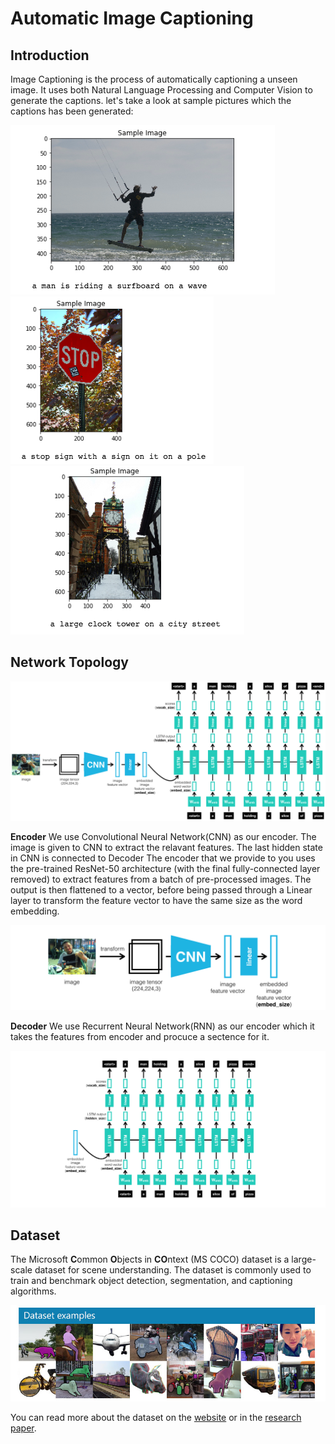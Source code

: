 # Automatic Image Captioning

## Introduction 
Image Captioning is the process of automatically captioning a unseen image. It uses both Natural Language Processing and Computer Vision to generate the captions. let's take a look at sample pictures which the captions has been generated:

<img src = "./Images/sample_1.png">
<br>
<img src = "./Images/sample_2.png">
<br>
<img src = "./Images/sample_3.png">
<br>


## Network Topology

<img src = "./Images/encoder-decoder.png">

**Encoder**
We use Convolutional Neural Network(CNN) as our encoder. The image is given to CNN to extract the relavant features. The last hidden state in CNN is connected to Decoder
The encoder that we provide to you uses the pre-trained ResNet-50 architecture (with the final fully-connected layer removed) to extract features from a batch of pre-processed images. The output is then flattened to a vector, before being passed through a Linear layer to transform the feature vector to have the same size as the word embedding.

<img src = "./Images/encoder.png">

**Decoder**
We use Recurrent Neural Network(RNN) as our encoder which it takes the features from encoder and procuce a sectence for it. 

<img src = "./Images/decoder.png">

## Dataset
The Microsoft **C**ommon **O**bjects in **CO**ntext (MS COCO) dataset is a large-scale dataset for scene understanding.  The dataset is commonly used to train and benchmark object detection, segmentation, and captioning algorithms.  

<img src = "./Images/coco-examples.jpg">

You can read more about the dataset on the [website](http://cocodataset.org/#home) or in the [research paper](https://arxiv.org/pdf/1405.0312.pdf).
